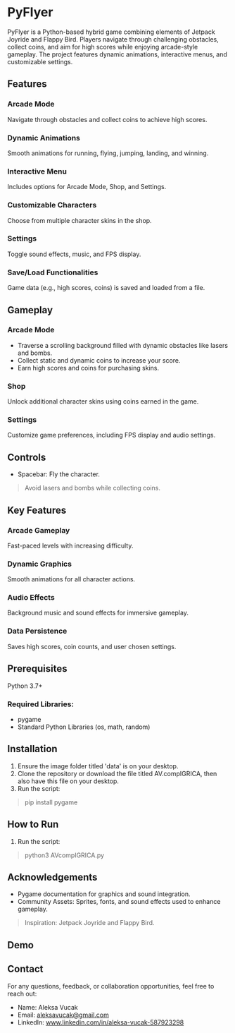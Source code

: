 # PyFlyer
PyFlyer is a Python-based hybrid game combining elements of Jetpack Joyride and Flappy Bird. Players navigate through challenging obstacles, collect coins, and aim for high scores while enjoying arcade-style gameplay. The project features dynamic animations, interactive menus, and customizable settings.

## Features
### Arcade Mode
Navigate through obstacles and collect coins to achieve high scores.
### Dynamic Animations
Smooth animations for running, flying, jumping, landing, and winning.
### Interactive Menu
 Includes options for Arcade Mode, Shop, and Settings.
### Customizable Characters
Choose from multiple character skins in the shop.
### Settings
Toggle sound effects, music, and FPS display.
### Save/Load Functionalities
Game data (e.g., high scores, coins) is saved and loaded from a file.

## Gameplay
### Arcade Mode
- Traverse a scrolling background filled with dynamic obstacles like lasers and bombs.
- Collect static and dynamic coins to increase your score.
- Earn high scores and coins for purchasing skins.
### Shop
Unlock additional character skins using coins earned in the game.
### Settings
Customize game preferences, including FPS display and audio settings.

## Controls
- Spacebar: Fly the character.
> Avoid lasers and bombs while collecting coins.

## Key Features
### Arcade Gameplay
Fast-paced levels with increasing difficulty.
### Dynamic Graphics
Smooth animations for all character actions.
### Audio Effects
Background music and sound effects for immersive gameplay.
### Data Persistence
Saves high scores, coin counts, and user chosen settings.

## Prerequisites 
Python 3.7+
### Required Libraries:
- pygame
- Standard Python Libraries (os, math, random)

## Installation
1) Ensure the image folder titled 'data' is on your desktop.
2) Clone the repository or download the file titled AV.compIGRICA, then also have this file on your desktop.
3) Run the script:
> pip install pygame

## How to Run
1) Run the script:
> python3 AVcompIGRICA.py

## Acknowledgements
- Pygame documentation for graphics and sound integration.
- Community Assets: Sprites, fonts, and sound effects used to enhance gameplay.
> Inspiration: Jetpack Joyride and Flappy Bird.

## Demo


## Contact
For any questions, feedback, or collaboration opportunities, feel free to reach out:
- Name: Aleksa Vucak
- Email: aleksavucak@gmail.com
- LinkedIn: www.linkedin.com/in/aleksa-vucak-587923298

